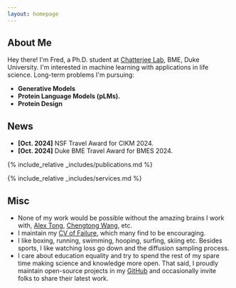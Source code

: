 ```yaml
---
layout: homepage
---
```


## About Me

Hey there! I'm Fred, a Ph.D. student at [Chatterjee Lab](https://www.chatterjeelab.com/), BME, Duke University. I'm interested in machine learning with applications in life science. Long-term problems I'm pursuing:
<!-- ## Research Interests -->

- **Generative Models**
- **Protein Language Models (pLMs).** 
- **Protein Design** 



## News

- **[Oct. 2024]** NSF Travel Award for CIKM 2024.
- **[Oct. 2024]** Duke BME Travel Award for BMES 2024.



{% include_relative _includes/publications.md %}

{% include_relative _includes/services.md %}


## Misc
 - None of my work would be possible without the amazing brains I work with, [Alex Tong](https://www.alextong.net/), [Chengtong Wang](https://github.com/Wangchentong), etc. 
 - I maintain my [CV of Failure](pages/cv_of_failure.md), which many find to be encouraging.
 - I like boxing, running, swimming, hooping, surfing, skiing etc. Besides sports, I like watching loss go down and the diffusion sampling process.
 - I care about education equality and try to spend the rest of my spare time making science and knowledge more open.
 That said, I proudly maintain open-source projects in my [GitHub](https://github.com/pengzhangzhi) and occasionally invite folks to share their latest work.
